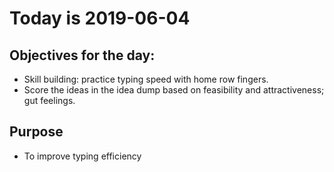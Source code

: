 # Today is 2019-06-04

## Objectives for the day:

- Skill building: practice typing speed with home row fingers.
- Score the ideas in the idea dump based on feasibility and attractiveness; gut feelings.

## Purpose

- To improve typing efficiency
